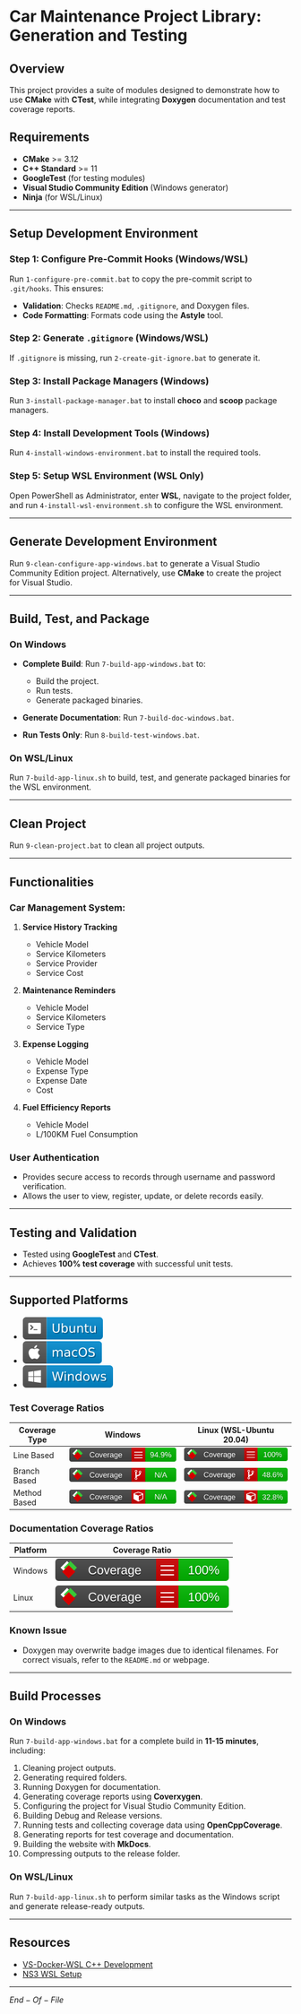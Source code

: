 # Car Maintenance Project Library: Generation and Testing

## Overview

This project provides a suite of modules designed to demonstrate how to use **CMake** with **CTest**, while integrating **Doxygen** documentation and test coverage reports.

## Requirements

- **CMake** >= 3.12
- **C++ Standard** >= 11
- **GoogleTest** (for testing modules)
- **Visual Studio Community Edition** (Windows generator)
- **Ninja** (for WSL/Linux)

---

## Setup Development Environment

### Step 1: Configure Pre-Commit Hooks (Windows/WSL)
Run `1-configure-pre-commit.bat` to copy the pre-commit script to `.git/hooks`. This ensures:
- **Validation**: Checks `README.md`, `.gitignore`, and Doxygen files.
- **Code Formatting**: Formats code using the **Astyle** tool.

### Step 2: Generate `.gitignore` (Windows/WSL)
If `.gitignore` is missing, run `2-create-git-ignore.bat` to generate it.

### Step 3: Install Package Managers (Windows)
Run `3-install-package-manager.bat` to install **choco** and **scoop** package managers.

### Step 4: Install Development Tools (Windows)
Run `4-install-windows-environment.bat` to install the required tools.

### Step 5: Setup WSL Environment (WSL Only)
Open PowerShell as Administrator, enter **WSL**, navigate to the project folder, and run `4-install-wsl-environment.sh` to configure the WSL environment.

---

## Generate Development Environment

Run `9-clean-configure-app-windows.bat` to generate a Visual Studio Community Edition project. Alternatively, use **CMake** to create the project for Visual Studio.

---

## Build, Test, and Package

### On Windows

- **Complete Build**: Run `7-build-app-windows.bat` to:
  - Build the project.
  - Run tests.
  - Generate packaged binaries.

- **Generate Documentation**: Run `7-build-doc-windows.bat`.

- **Run Tests Only**: Run `8-build-test-windows.bat`.

### On WSL/Linux

Run `7-build-app-linux.sh` to build, test, and generate packaged binaries for the WSL environment.

---

## Clean Project
Run `9-clean-project.bat` to clean all project outputs.

---

## Functionalities

### Car Management System:

1. **Service History Tracking**
   - Vehicle Model
   - Service Kilometers
   - Service Provider
   - Service Cost

2. **Maintenance Reminders**
   - Vehicle Model
   - Service Kilometers
   - Service Type

3. **Expense Logging**
   - Vehicle Model
   - Expense Type
   - Expense Date
   - Cost

4. **Fuel Efficiency Reports**
   - Vehicle Model
   - L/100KM Fuel Consumption

### User Authentication
- Provides secure access to records through username and password verification.
- Allows the user to view, register, update, or delete records easily.

---

## Testing and Validation

- Tested using **GoogleTest** and **CTest**.
- Achieves **100% test coverage** with successful unit tests.

---

## Supported Platforms

- ![Ubuntu](assets/badge-ubuntu.svg)
- ![macOS](assets/badge-macos.svg)
- ![Windows](assets/badge-windows.svg)

### Test Coverage Ratios

| Coverage Type | Windows                                                              | Linux (WSL-Ubuntu 20.04)                                                |
| ------------- | -------------------------------------------------------------------- | ------------------------------------------------------------------------ |
| Line Based    | ![Line Coverage](assets/codecoveragelibwin/badge_linecoverage.svg)  | ![Line Coverage](assets/codecoverageliblinux/badge_linecoverage.svg)    |
| Branch Based  | ![Branch Coverage](assets/codecoveragelibwin/badge_branchcoverage.svg) | ![Branch Coverage](assets/codecoverageliblinux/badge_branchcoverage.svg) |
| Method Based  | ![Method Coverage](assets/codecoveragelibwin/badge_methodcoverage.svg) | ![Method Coverage](assets/codecoverageliblinux/badge_methodcoverage.svg) |

### Documentation Coverage Ratios

| Platform       | Coverage Ratio                                                    |
| -------------- | ----------------------------------------------------------------- |
| Windows        | ![Documentation Coverage](assets/doccoveragelibwin/badge_linecoverage.svg) |
| Linux          | ![Documentation Coverage](assets/doccoverageliblinux/badge_linecoverage.svg) |

### Known Issue
- Doxygen may overwrite badge images due to identical filenames. For correct visuals, refer to the `README.md` or webpage.

---

## Build Processes

### On Windows

Run `7-build-app-windows.bat` for a complete build in **11-15 minutes**, including:

1. Cleaning project outputs.
2. Generating required folders.
3. Running Doxygen for documentation.
4. Generating coverage reports using **Coverxygen**.
5. Configuring the project for Visual Studio Community Edition.
6. Building Debug and Release versions.
7. Running tests and collecting coverage data using **OpenCppCoverage**.
8. Generating reports for test coverage and documentation.
9. Building the website with **MkDocs**.
10. Compressing outputs to the release folder.

### On WSL/Linux

Run `7-build-app-linux.sh` to perform similar tasks as the Windows script and generate release-ready outputs.

---

## Resources

- [VS-Docker-WSL C++ Development](https://github.com/coruhtech/vs-docker-wsl-cpp-development)
- [NS3 WSL Setup](https://github.com/ucoruh/ns3-wsl-win10-setup)

---

$End-Of-File$

